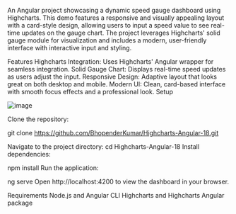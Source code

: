 An Angular project showcasing a dynamic speed gauge dashboard using Highcharts. This demo features a responsive and visually appealing layout with a card-style design, allowing users to input a speed value to see real-time updates on the gauge chart. The project leverages Highcharts' solid gauge module for visualization and includes a modern, user-friendly interface with interactive input and styling.

Features
Highcharts Integration: Uses Highcharts' Angular wrapper for seamless integration.
Solid Gauge Chart: Displays real-time speed updates as users adjust the input.
Responsive Design: Adaptive layout that looks great on both desktop and mobile.
Modern UI: Clean, card-based interface with smooth focus effects and a professional look.
Setup

![image](https://github.com/user-attachments/assets/2071fef5-9bf1-4c55-a99f-c9880fc27a18)


Clone the repository:

git clone https://github.com/BhopenderKumar/Highcharts-Angular-18.git

Navigate to the project directory:
cd Highcharts-Angular-18
Install dependencies:


npm install
Run the application:

ng serve
Open http://localhost:4200 to view the dashboard in your browser.

Requirements
Node.js and Angular CLI
Highcharts and Highcharts Angular package
